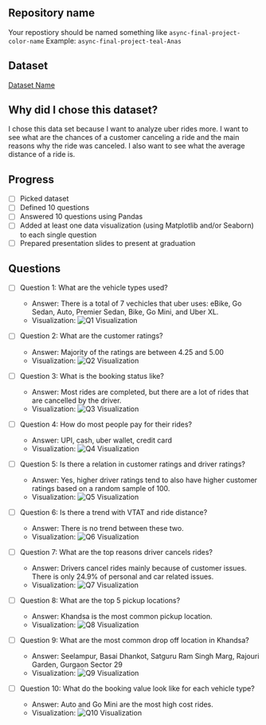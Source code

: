 ## Repository name
Your repostiory should be named something like `async-final-project-color-name`
Example: `async-final-project-teal-Anas`

## Dataset
[Dataset Name](https://www.kaggle.com/datasets/yashdevladdha/uber-ride-analytics-dashboard)

## Why did I chose this dataset?

I chose this data set because I want to analyze uber rides more. I want to see what are the chances of a customer canceling a ride and the main reasons why the ride was canceled. I also want to see what the average distance of a ride is. 

## Progress
- [ ] Picked dataset
- [ ] Defined 10 questions
- [ ] Answered 10 questions using Pandas
- [ ] Added at least one data visualization (using Matplotlib and/or Seaborn) to each single question
- [ ] Prepared presentation slides to present at graduation

## Questions
- [ ] Question 1: What are the vehicle types used?
  - Answer: There is a total of 7 vechicles that uber uses: eBike, Go Sedan, Auto, Premier Sedan, Bike, Go Mini, and Uber XL. 
  - Visualization: ![Q1 Visualization](images/output_q1.png)

- [ ] Question 2: What are the customer ratings?
  - Answer: Majority of the ratings are between 4.25 and 5.00
  - Visualization: ![Q2 Visualization](images/output_q2.png)

- [ ] Question 3: What is the booking status like?
  - Answer: Most rides are completed, but there are a lot of rides that are cancelled by the driver.
  - Visualization: ![Q3 Visualization](images/output_q3.png)

- [ ] Question 4: How do most people pay for their rides?
  - Answer: UPI, cash, uber wallet, credit card
  - Visualization: ![Q4 Visualization](images/output_q4.png)

- [ ] Question 5: Is there a relation in customer ratings and driver ratings?
  - Answer: Yes, higher driver ratings tend to also have higher customer ratings based on a random sample of 100. 
  - Visualization: ![Q5 Visualization](images/output_q5.png)

- [ ] Question 6: Is there a trend with VTAT and ride distance?
  - Answer: There is no trend between these two. 
  - Visualization: ![Q6 Visualization](images/output_q6.png)

- [ ] Question 7: What are the top reasons driver cancels rides?
  - Answer: Drivers cancel rides mainly because of customer issues. There is only 24.9% of personal and car related issues. 
  - Visualization: ![Q7 Visualization](images/output_q7.png)

- [ ] Question 8: What are the top 5 pickup locations?
  - Answer: Khandsa is the most common pickup location. 
  - Visualization: ![Q8 Visualization](images/output_q8.png)

- [ ] Question 9: What are the most common drop off location in Khandsa?
  - Answer: Seelampur, Basai Dhankot, Satguru Ram Singh Marg, Rajouri Garden, Gurgaon Sector 29         
  - Visualization: ![Q9 Visualization](images/output_q9.png)

- [ ] Question 10: What do the booking value look like for each vehicle type?
  - Answer: Auto and Go Mini are the most high cost rides. 
  - Visualization: ![Q10 Visualization](images/output_q10.png)
